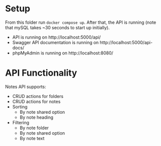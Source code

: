 # Setup

From this folder run `docker compose up`. After that, the API is running (note that mySQL takes ~30 seconds to start up initially).

- API is running on http://localhost:5000/api/
- Swagger API documentation is running on http://localhost:5000/api-docs/
- phpMyAdmin is running on http://localhost:8080/

# API Functionality

Notes API supports:

- CRUD actions for folders
- CRUD actions for notes
- Sorting
  - By note shared option
  - By note heading
- Filtering
  - By note folder
  - By note shared option
  - By note text
